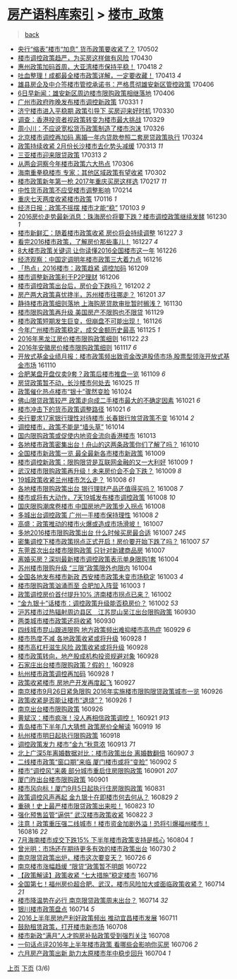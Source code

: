 [房产语料库索引](../../README.md)  > [楼市_政策](楼市_政策.md)
====
> [back](../README.md)

- [央行“缩表”楼市“加息” 货币政策要收紧了？](http://jkwz.applinzi.com/ittc/6963125082833552389.html#%E5%A4%AE%E8%A1%8C%E2%80%9C%E7%BC%A9%E8%A1%A8%E2%80%9D%E6%A5%BC%E5%B8%82%E2%80%9C%E5%8A%A0%E6%81%AF%E2%80%9D+%E8%B4%A7%E5%B8%81%E6%94%BF%E7%AD%96%E8%A6%81%E6%94%B6%E7%B4%A7%E4%BA%86%EF%BC%9F) 170502  
- [楼市调控政策趋严，为买房这样做有风险](http://jkwz.applinzi.com/ittc/6962355686024414212.html#%E6%A5%BC%E5%B8%82%E8%B0%83%E6%8E%A7%E6%94%BF%E7%AD%96%E8%B6%8B%E4%B8%A5%EF%BC%8C%E4%B8%BA%E4%B9%B0%E6%88%BF%E8%BF%99%E6%A0%B7%E5%81%9A%E6%9C%89%E9%A3%8E%E9%99%A9) 170430  
- [惠州政策加码首周，大亚湾楼市保持平稳！](http://jkwz.applinzi.com/ittc/6957953918456824837.html#%E6%83%A0%E5%B7%9E%E6%94%BF%E7%AD%96%E5%8A%A0%E7%A0%81%E9%A6%96%E5%91%A8%EF%BC%8C%E5%A4%A7%E4%BA%9A%E6%B9%BE%E6%A5%BC%E5%B8%82%E4%BF%9D%E6%8C%81%E5%B9%B3%E7%A8%B3%EF%BC%81) 170418 *2* 
- [吐血整理！成都最全楼市政策详解，一定要收藏！](http://jkwz.applinzi.com/ittc/6956012462737474564.html#%E5%90%90%E8%A1%80%E6%95%B4%E7%90%86%EF%BC%81%E6%88%90%E9%83%BD%E6%9C%80%E5%85%A8%E6%A5%BC%E5%B8%82%E6%94%BF%E7%AD%96%E8%AF%A6%E8%A7%A3%EF%BC%8C%E4%B8%80%E5%AE%9A%E8%A6%81%E6%94%B6%E8%97%8F%EF%BC%81) 170413 *4* 
- [雄县房企及中介签楼市管控承诺书：严格贯彻雄安新区管控政策](http://jkwz.applinzi.com/ittc/6953390024417608709.html#%E9%9B%84%E5%8E%BF%E6%88%BF%E4%BC%81%E5%8F%8A%E4%B8%AD%E4%BB%8B%E7%AD%BE%E6%A5%BC%E5%B8%82%E7%AE%A1%E6%8E%A7%E6%89%BF%E8%AF%BA%E4%B9%A6%EF%BC%9A%E4%B8%A5%E6%A0%BC%E8%B4%AF%E5%BD%BB%E9%9B%84%E5%AE%89%E6%96%B0%E5%8C%BA%E7%AE%A1%E6%8E%A7%E6%94%BF%E7%AD%96) 170406  
- [6日早新闻：雄安新区周边楼市限购政策相继落地](http://jkwz.applinzi.com/ittc/6953312989519283205.html#6%E6%97%A5%E6%97%A9%E6%96%B0%E9%97%BB%EF%BC%9A%E9%9B%84%E5%AE%89%E6%96%B0%E5%8C%BA%E5%91%A8%E8%BE%B9%E6%A5%BC%E5%B8%82%E9%99%90%E8%B4%AD%E6%94%BF%E7%AD%96%E7%9B%B8%E7%BB%A7%E8%90%BD%E5%9C%B0) 170406  
- [广州市政府昨晚发布楼市调控新政策](http://jkwz.applinzi.com/ittc/6950983695262548996.html#%E5%B9%BF%E5%B7%9E%E5%B8%82%E6%94%BF%E5%BA%9C%E6%98%A8%E6%99%9A%E5%8F%91%E5%B8%83%E6%A5%BC%E5%B8%82%E8%B0%83%E6%8E%A7%E6%96%B0%E6%94%BF%E7%AD%96) 170331 *1* 
- [济宁楼市进入平稳期 政策引导下 买房迎来好时机](http://jkwz.applinzi.com/ittc/6950748984363713540.html#%E6%B5%8E%E5%AE%81%E6%A5%BC%E5%B8%82%E8%BF%9B%E5%85%A5%E5%B9%B3%E7%A8%B3%E6%9C%9F+%E6%94%BF%E7%AD%96%E5%BC%95%E5%AF%BC%E4%B8%8B+%E4%B9%B0%E6%88%BF%E8%BF%8E%E6%9D%A5%E5%A5%BD%E6%97%B6%E6%9C%BA) 170330  
- [调查：香港投资者视政策转变为楼市最大挑战](http://jkwz.applinzi.com/ittc/6950463994413450245.html#%E8%B0%83%E6%9F%A5%EF%BC%9A%E9%A6%99%E6%B8%AF%E6%8A%95%E8%B5%84%E8%80%85%E8%A7%86%E6%94%BF%E7%AD%96%E8%BD%AC%E5%8F%98%E4%B8%BA%E6%A5%BC%E5%B8%82%E6%9C%80%E5%A4%A7%E6%8C%91%E6%88%98) 170329  
- [周小川：不应说宽松货币政策制造了楼市泡沫](http://jkwz.applinzi.com/ittc/6949298324699087877.html#%E5%91%A8%E5%B0%8F%E5%B7%9D%EF%BC%9A%E4%B8%8D%E5%BA%94%E8%AF%B4%E5%AE%BD%E6%9D%BE%E8%B4%A7%E5%B8%81%E6%94%BF%E7%AD%96%E5%88%B6%E9%80%A0%E4%BA%86%E6%A5%BC%E5%B8%82%E6%B3%A1%E6%B2%AB) 170326  
- [北京楼市调控再加码 离婚一年内贷款参照二套房贷政策执行](http://jkwz.applinzi.com/ittc/6948524605827449860.html#%E5%8C%97%E4%BA%AC%E6%A5%BC%E5%B8%82%E8%B0%83%E6%8E%A7%E5%86%8D%E5%8A%A0%E7%A0%81+%E7%A6%BB%E5%A9%9A%E4%B8%80%E5%B9%B4%E5%86%85%E8%B4%B7%E6%AC%BE%E5%8F%82%E7%85%A7%E4%BA%8C%E5%A5%97%E6%88%BF%E8%B4%B7%E6%94%BF%E7%AD%96%E6%89%A7%E8%A1%8C) 170324  
- [政策持续收紧 2月份长沙楼市去化势头减缓](http://jkwz.applinzi.com/ittc/6944612759898686469.html#%E6%94%BF%E7%AD%96%E6%8C%81%E7%BB%AD%E6%94%B6%E7%B4%A7+2%E6%9C%88%E4%BB%BD%E9%95%BF%E6%B2%99%E6%A5%BC%E5%B8%82%E5%8E%BB%E5%8C%96%E5%8A%BF%E5%A4%B4%E5%87%8F%E7%BC%93) 170313 *11* 
- [三亚楼市迎来限贷政策](http://jkwz.applinzi.com/ittc/6944319559459931140.html#%E4%B8%89%E4%BA%9A%E6%A5%BC%E5%B8%82%E8%BF%8E%E6%9D%A5%E9%99%90%E8%B4%B7%E6%94%BF%E7%AD%96) 170313 *2* 
- [从两会洞察今年楼市政策六大热点](http://jkwz.applinzi.com/ittc/6941721895996228613.html#%E4%BB%8E%E4%B8%A4%E4%BC%9A%E6%B4%9E%E5%AF%9F%E4%BB%8A%E5%B9%B4%E6%A5%BC%E5%B8%82%E6%94%BF%E7%AD%96%E5%85%AD%E5%A4%A7%E7%83%AD%E7%82%B9) 170306  
- [海南重拳稳楼市 专家：其他区域政策有望收紧](http://jkwz.applinzi.com/ittc/6940513136267494405.html#%E6%B5%B7%E5%8D%97%E9%87%8D%E6%8B%B3%E7%A8%B3%E6%A5%BC%E5%B8%82+%E4%B8%93%E5%AE%B6%EF%BC%9A%E5%85%B6%E4%BB%96%E5%8C%BA%E5%9F%9F%E6%94%BF%E7%AD%96%E6%9C%89%E6%9C%9B%E6%94%B6%E7%B4%A7) 170302  
- [楼市政策新年第一枪 2017年重庆买房这样选](http://jkwz.applinzi.com/ittc/6935625757765403653.html#%E6%A5%BC%E5%B8%82%E6%94%BF%E7%AD%96%E6%96%B0%E5%B9%B4%E7%AC%AC%E4%B8%80%E6%9E%AA+2017%E5%B9%B4%E9%87%8D%E5%BA%86%E4%B9%B0%E6%88%BF%E8%BF%99%E6%A0%B7%E9%80%89) 170217 *11* 
- [中性货币政策不应受楼市调整影响](http://jkwz.applinzi.com/ittc/6934403623529481220.html#%E4%B8%AD%E6%80%A7%E8%B4%A7%E5%B8%81%E6%94%BF%E7%AD%96%E4%B8%8D%E5%BA%94%E5%8F%97%E6%A5%BC%E5%B8%82%E8%B0%83%E6%95%B4%E5%BD%B1%E5%93%8D) 170214  
- [重庆七天两度收紧楼市政策](http://jkwz.applinzi.com/ittc/6923714364212511749.html#%E9%87%8D%E5%BA%86%E4%B8%83%E5%A4%A9%E4%B8%A4%E5%BA%A6%E6%94%B6%E7%B4%A7%E6%A5%BC%E5%B8%82%E6%94%BF%E7%AD%96) 170116 *1* 
- [经济日报：政策不摇摆 楼市才能“稳”](http://jkwz.applinzi.com/ittc/6918810689547535364.html#%E7%BB%8F%E6%B5%8E%E6%97%A5%E6%8A%A5%EF%BC%9A%E6%94%BF%E7%AD%96%E4%B8%8D%E6%91%87%E6%91%86+%E6%A5%BC%E5%B8%82%E6%89%8D%E8%83%BD%E2%80%9C%E7%A8%B3%E2%80%9D) 170103 *9* 
- [2016房价走势最新消息：珠海房价将要下跌？楼市调控政策继续发酵](http://jkwz.applinzi.com/ittc/6917460415331435524.html#2016%E6%88%BF%E4%BB%B7%E8%B5%B0%E5%8A%BF%E6%9C%80%E6%96%B0%E6%B6%88%E6%81%AF%EF%BC%9A%E7%8F%A0%E6%B5%B7%E6%88%BF%E4%BB%B7%E5%B0%86%E8%A6%81%E4%B8%8B%E8%B7%8C%EF%BC%9F%E6%A5%BC%E5%B8%82%E8%B0%83%E6%8E%A7%E6%94%BF%E7%AD%96%E7%BB%A7%E7%BB%AD%E5%8F%91%E9%85%B5) 161230 *1* 
- [楼市新鲜汇：随着楼市政策收紧 房价将会持续调整](http://jkwz.applinzi.com/ittc/6916273841856054277.html#%E6%A5%BC%E5%B8%82%E6%96%B0%E9%B2%9C%E6%B1%87%EF%BC%9A%E9%9A%8F%E7%9D%80%E6%A5%BC%E5%B8%82%E6%94%BF%E7%AD%96%E6%94%B6%E7%B4%A7+%E6%88%BF%E4%BB%B7%E5%B0%86%E4%BC%9A%E6%8C%81%E7%BB%AD%E8%B0%83%E6%95%B4) 161227 *3* 
- [看完2016楼市政策，了解房价那些事儿！](http://jkwz.applinzi.com/ittc/6916260832400114693.html#%E7%9C%8B%E5%AE%8C2016%E6%A5%BC%E5%B8%82%E6%94%BF%E7%AD%96%EF%BC%8C%E4%BA%86%E8%A7%A3%E6%88%BF%E4%BB%B7%E9%82%A3%E4%BA%9B%E4%BA%8B%E5%84%BF%EF%BC%81) 161227 *4* 
- [8大楼市政策关键词 让你读懂2016全国楼市这一年](http://jkwz.applinzi.com/ittc/6915892861995582469.html#8%E5%A4%A7%E6%A5%BC%E5%B8%82%E6%94%BF%E7%AD%96%E5%85%B3%E9%94%AE%E8%AF%8D+%E8%AE%A9%E4%BD%A0%E8%AF%BB%E6%87%822016%E5%85%A8%E5%9B%BD%E6%A5%BC%E5%B8%82%E8%BF%99%E4%B8%80%E5%B9%B4) 161226  
- [经济观察：中国定调明年楼市政策三大着力点](http://jkwz.applinzi.com/ittc/6912355441844945924.html#%E7%BB%8F%E6%B5%8E%E8%A7%82%E5%AF%9F%EF%BC%9A%E4%B8%AD%E5%9B%BD%E5%AE%9A%E8%B0%83%E6%98%8E%E5%B9%B4%E6%A5%BC%E5%B8%82%E6%94%BF%E7%AD%96%E4%B8%89%E5%A4%A7%E7%9D%80%E5%8A%9B%E7%82%B9) 161216  
- [「热点」2016楼市：政策趋紧 调控加码](http://jkwz.applinzi.com/ittc/6909670712658101253.html#%E3%80%8C%E7%83%AD%E7%82%B9%E3%80%8D2016%E6%A5%BC%E5%B8%82%EF%BC%9A%E6%94%BF%E7%AD%96%E8%B6%8B%E7%B4%A7+%E8%B0%83%E6%8E%A7%E5%8A%A0%E7%A0%81) 161209  
- [楼市调整新政策利于P2P理财](http://jkwz.applinzi.com/ittc/6908535992591320069.html#%E6%A5%BC%E5%B8%82%E8%B0%83%E6%95%B4%E6%96%B0%E6%94%BF%E7%AD%96%E5%88%A9%E4%BA%8EP2P%E7%90%86%E8%B4%A2) 161206  
- [楼市调控政策出台后，房价会下跌吗？](http://jkwz.applinzi.com/ittc/6907031462313722884.html#%E6%A5%BC%E5%B8%82%E8%B0%83%E6%8E%A7%E6%94%BF%E7%AD%96%E5%87%BA%E5%8F%B0%E5%90%8E%EF%BC%8C%E6%88%BF%E4%BB%B7%E4%BC%9A%E4%B8%8B%E8%B7%8C%E5%90%97%EF%BC%9F) 161202 *2* 
- [房产两大政策喜忧搀半，苏州楼市往哪走？](http://jkwz.applinzi.com/ittc/6906619604847035397.html#%E6%88%BF%E4%BA%A7%E4%B8%A4%E5%A4%A7%E6%94%BF%E7%AD%96%E5%96%9C%E5%BF%A7%E6%90%80%E5%8D%8A%EF%BC%8C%E8%8B%8F%E5%B7%9E%E6%A5%BC%E5%B8%82%E5%BE%80%E5%93%AA%E8%B5%B0%EF%BC%9F) 161201 *37* 
- [静待楼市政策细则落地 上海购房贷款审批暂时搁浅？](http://jkwz.applinzi.com/ittc/6906428055081190405.html#%E9%9D%99%E5%BE%85%E6%A5%BC%E5%B8%82%E6%94%BF%E7%AD%96%E7%BB%86%E5%88%99%E8%90%BD%E5%9C%B0+%E4%B8%8A%E6%B5%B7%E8%B4%AD%E6%88%BF%E8%B4%B7%E6%AC%BE%E5%AE%A1%E6%89%B9%E6%9A%82%E6%97%B6%E6%90%81%E6%B5%85%EF%BC%9F) 161130  
- [楼市限购政策再升级 美国房产不限购也不限贷](http://jkwz.applinzi.com/ittc/6905917432220091396.html#%E6%A5%BC%E5%B8%82%E9%99%90%E8%B4%AD%E6%94%BF%E7%AD%96%E5%86%8D%E5%8D%87%E7%BA%A7+%E7%BE%8E%E5%9B%BD%E6%88%BF%E4%BA%A7%E4%B8%8D%E9%99%90%E8%B4%AD%E4%B9%9F%E4%B8%8D%E9%99%90%E8%B4%B7) 161129  
- [楼市政策短期发生巨变，但崩盘不可能出现！](http://jkwz.applinzi.com/ittc/6904806724245914628.html#%E6%A5%BC%E5%B8%82%E6%94%BF%E7%AD%96%E7%9F%AD%E6%9C%9F%E5%8F%91%E7%94%9F%E5%B7%A8%E5%8F%98%EF%BC%8C%E4%BD%86%E5%B4%A9%E7%9B%98%E4%B8%8D%E5%8F%AF%E8%83%BD%E5%87%BA%E7%8E%B0%EF%BC%81) 161126  
- [今年广州楼市政策稳定，成交金额历史最高](http://jkwz.applinzi.com/ittc/6904359637066712069.html#%E4%BB%8A%E5%B9%B4%E5%B9%BF%E5%B7%9E%E6%A5%BC%E5%B8%82%E6%94%BF%E7%AD%96%E7%A8%B3%E5%AE%9A%EF%BC%8C%E6%88%90%E4%BA%A4%E9%87%91%E9%A2%9D%E5%8E%86%E5%8F%B2%E6%9C%80%E9%AB%98) 161125 *1* 
- [2016年黑龙江房价楼市限购政策细则](http://jkwz.applinzi.com/ittc/6903271389846307845.html#2016%E5%B9%B4%E9%BB%91%E9%BE%99%E6%B1%9F%E6%88%BF%E4%BB%B7%E6%A5%BC%E5%B8%82%E9%99%90%E8%B4%AD%E6%94%BF%E7%AD%96%E7%BB%86%E5%88%99) 161122 *23* 
- [2016年安徽房价楼市限购政策细则](http://jkwz.applinzi.com/ittc/6901395016127087620.html#2016%E5%B9%B4%E5%AE%89%E5%BE%BD%E6%88%BF%E4%BB%B7%E6%A5%BC%E5%B8%82%E9%99%90%E8%B4%AD%E6%94%BF%E7%AD%96%E7%BB%86%E5%88%99) 161117 *6* 
- [开放式基金业绩月报：楼市政策频出致资金改道股债市场,股票型领涨开放式基金市场](http://jkwz.applinzi.com/ittc/6898899783380370437.html#%E5%BC%80%E6%94%BE%E5%BC%8F%E5%9F%BA%E9%87%91%E4%B8%9A%E7%BB%A9%E6%9C%88%E6%8A%A5%EF%BC%9A%E6%A5%BC%E5%B8%82%E6%94%BF%E7%AD%96%E9%A2%91%E5%87%BA%E8%87%B4%E8%B5%84%E9%87%91%E6%94%B9%E9%81%93%E8%82%A1%E5%80%BA%E5%B8%82%E5%9C%BA%2C%E8%82%A1%E7%A5%A8%E5%9E%8B%E9%A2%86%E6%B6%A8%E5%BC%80%E6%94%BE%E5%BC%8F%E5%9F%BA%E9%87%91%E5%B8%82%E5%9C%BA) 161110  
- [合肥某盘开盘仅卖9套？政策后楼市推盘一览](http://jkwz.applinzi.com/ittc/6898458164415955973.html#%E5%90%88%E8%82%A5%E6%9F%90%E7%9B%98%E5%BC%80%E7%9B%98%E4%BB%85%E5%8D%969%E5%A5%97%EF%BC%9F%E6%94%BF%E7%AD%96%E5%90%8E%E6%A5%BC%E5%B8%82%E6%8E%A8%E7%9B%98%E4%B8%80%E8%A7%88) 161109 *6* 
- [房贷政策暂不动，长沙楼市何处去](http://jkwz.applinzi.com/ittc/6892832330929931268.html#%E6%88%BF%E8%B4%B7%E6%94%BF%E7%AD%96%E6%9A%82%E4%B8%8D%E5%8A%A8%EF%BC%8C%E9%95%BF%E6%B2%99%E6%A5%BC%E5%B8%82%E4%BD%95%E5%A4%84%E5%8E%BB) 161025 *11* 
- [政策催化热点楼市“银十”骤然变脸](http://jkwz.applinzi.com/ittc/6892436858650231813.html#%E6%94%BF%E7%AD%96%E5%82%AC%E5%8C%96%E7%83%AD%E7%82%B9%E6%A5%BC%E5%B8%82%E2%80%9C%E9%93%B6%E5%8D%81%E2%80%9D%E9%AA%A4%E7%84%B6%E5%8F%98%E8%84%B8) 161024  
- [佛山限贷政策较严 政策走向成二手楼市最大的不确定因素](http://jkwz.applinzi.com/ittc/6891510779303429125.html#%E4%BD%9B%E5%B1%B1%E9%99%90%E8%B4%B7%E6%94%BF%E7%AD%96%E8%BE%83%E4%B8%A5+%E6%94%BF%E7%AD%96%E8%B5%B0%E5%90%91%E6%88%90%E4%BA%8C%E6%89%8B%E6%A5%BC%E5%B8%82%E6%9C%80%E5%A4%A7%E7%9A%84%E4%B8%8D%E7%A1%AE%E5%AE%9A%E5%9B%A0%E7%B4%A0) 161021 *6* 
- [楼市冲击下的货币政策调整路径](http://jkwz.applinzi.com/ittc/6891246561278821380.html#%E6%A5%BC%E5%B8%82%E5%86%B2%E5%87%BB%E4%B8%8B%E7%9A%84%E8%B4%A7%E5%B8%81%E6%94%BF%E7%AD%96%E8%B0%83%E6%95%B4%E8%B7%AF%E5%BE%84) 161021 *6* 
- [央行要求17家银行理性对待楼市 长春银行放贷政策不变](http://jkwz.applinzi.com/ittc/6888908489518220293.html#%E5%A4%AE%E8%A1%8C%E8%A6%81%E6%B1%8217%E5%AE%B6%E9%93%B6%E8%A1%8C%E7%90%86%E6%80%A7%E5%AF%B9%E5%BE%85%E6%A5%BC%E5%B8%82+%E9%95%BF%E6%98%A5%E9%93%B6%E8%A1%8C%E6%94%BE%E8%B4%B7%E6%94%BF%E7%AD%96%E4%B8%8D%E5%8F%98) 161014 *2* 
- [调控楼市，政策不能是“墙头草”](http://jkwz.applinzi.com/ittc/6888782455737156613.html#%E8%B0%83%E6%8E%A7%E6%A5%BC%E5%B8%82%EF%BC%8C%E6%94%BF%E7%AD%96%E4%B8%8D%E8%83%BD%E6%98%AF%E2%80%9C%E5%A2%99%E5%A4%B4%E8%8D%89%E2%80%9D) 161014  
- [国内限购政策或促使内地资金流向香港楼市](http://jkwz.applinzi.com/ittc/6888311230040638468.html#%E5%9B%BD%E5%86%85%E9%99%90%E8%B4%AD%E6%94%BF%E7%AD%96%E6%88%96%E4%BF%83%E4%BD%BF%E5%86%85%E5%9C%B0%E8%B5%84%E9%87%91%E6%B5%81%E5%90%91%E9%A6%99%E6%B8%AF%E6%A5%BC%E5%B8%82) 161013  
- [各地楼市政策密集出台！舟山的这两条政策你们了解了吗？](http://jkwz.applinzi.com/ittc/6887335164220277764.html#%E5%90%84%E5%9C%B0%E6%A5%BC%E5%B8%82%E6%94%BF%E7%AD%96%E5%AF%86%E9%9B%86%E5%87%BA%E5%8F%B0%EF%BC%81%E8%88%9F%E5%B1%B1%E7%9A%84%E8%BF%99%E4%B8%A4%E6%9D%A1%E6%94%BF%E7%AD%96%E4%BD%A0%E4%BB%AC%E4%BA%86%E8%A7%A3%E4%BA%86%E5%90%97%EF%BC%9F) 161010  
- [全国楼市新政策一览 最全最新各市楼市新政策](http://jkwz.applinzi.com/ittc/6887026339487417349.html#%E5%85%A8%E5%9B%BD%E6%A5%BC%E5%B8%82%E6%96%B0%E6%94%BF%E7%AD%96%E4%B8%80%E8%A7%88+%E6%9C%80%E5%85%A8%E6%9C%80%E6%96%B0%E5%90%84%E5%B8%82%E6%A5%BC%E5%B8%82%E6%96%B0%E6%94%BF%E7%AD%96) 161009  
- [楼市调控新政策：限购限贷是互联网金融的又一大利好](http://jkwz.applinzi.com/ittc/6886942520377869316.html#%E6%A5%BC%E5%B8%82%E8%B0%83%E6%8E%A7%E6%96%B0%E6%94%BF%E7%AD%96%EF%BC%9A%E9%99%90%E8%B4%AD%E9%99%90%E8%B4%B7%E6%98%AF%E4%BA%92%E8%81%94%E7%BD%91%E9%87%91%E8%9E%8D%E7%9A%84%E5%8F%88%E4%B8%80%E5%A4%A7%E5%88%A9%E5%A5%BD) 161009 *1* 
- [武汉楼市限购政策再升级！未来房价会不会下跌？](http://jkwz.applinzi.com/ittc/6886895900835709956.html#%E6%AD%A6%E6%B1%89%E6%A5%BC%E5%B8%82%E9%99%90%E8%B4%AD%E6%94%BF%E7%AD%96%E5%86%8D%E5%8D%87%E7%BA%A7%EF%BC%81%E6%9C%AA%E6%9D%A5%E6%88%BF%E4%BB%B7%E4%BC%9A%E4%B8%8D%E4%BC%9A%E4%B8%8B%E8%B7%8C%EF%BC%9F) 161009 *8* 
- [19城政策收紧兰州楼市怎么走？](http://jkwz.applinzi.com/ittc/6886684059543012356.html#19%E5%9F%8E%E6%94%BF%E7%AD%96%E6%94%B6%E7%B4%A7%E5%85%B0%E5%B7%9E%E6%A5%BC%E5%B8%82%E6%80%8E%E4%B9%88%E8%B5%B0%EF%BC%9F) 161008 *61* 
- [各地楼市限购政策出台 银行理财产品还值得买吗？](http://jkwz.applinzi.com/ittc/6886644989819356165.html#%E5%90%84%E5%9C%B0%E6%A5%BC%E5%B8%82%E9%99%90%E8%B4%AD%E6%94%BF%E7%AD%96%E5%87%BA%E5%8F%B0+%E9%93%B6%E8%A1%8C%E7%90%86%E8%B4%A2%E4%BA%A7%E5%93%81%E8%BF%98%E5%80%BC%E5%BE%97%E4%B9%B0%E5%90%97%EF%BC%9F) 161008 *7* 
- [楼市或将有大动作，7天19城发布楼市调控政策](http://jkwz.applinzi.com/ittc/6886563257749341189.html#%E6%A5%BC%E5%B8%82%E6%88%96%E5%B0%86%E6%9C%89%E5%A4%A7%E5%8A%A8%E4%BD%9C%EF%BC%8C7%E5%A4%A919%E5%9F%8E%E5%8F%91%E5%B8%83%E6%A5%BC%E5%B8%82%E8%B0%83%E6%8E%A7%E6%94%BF%E7%AD%96) 161008 *10* 
- [国庆限购潮席卷楼市 中国房地产政策步入拐点](http://jkwz.applinzi.com/ittc/6886549978637403140.html#%E5%9B%BD%E5%BA%86%E9%99%90%E8%B4%AD%E6%BD%AE%E5%B8%AD%E5%8D%B7%E6%A5%BC%E5%B8%82+%E4%B8%AD%E5%9B%BD%E6%88%BF%E5%9C%B0%E4%BA%A7%E6%94%BF%E7%AD%96%E6%AD%A5%E5%85%A5%E6%8B%90%E7%82%B9) 161008  
- [多城出台调控政策 广州一手楼市保持理性](http://jkwz.applinzi.com/ittc/6886358785274151940.html#%E5%A4%9A%E5%9F%8E%E5%87%BA%E5%8F%B0%E8%B0%83%E6%8E%A7%E6%94%BF%E7%AD%96+%E5%B9%BF%E5%B7%9E%E4%B8%80%E6%89%8B%E6%A5%BC%E5%B8%82%E4%BF%9D%E6%8C%81%E7%90%86%E6%80%A7) 161008 *2* 
- [高盛：政策推动的楼市火爆或造成市场滑坡！](http://jkwz.applinzi.com/ittc/6886323678089839620.html#%E9%AB%98%E7%9B%9B%EF%BC%9A%E6%94%BF%E7%AD%96%E6%8E%A8%E5%8A%A8%E7%9A%84%E6%A5%BC%E5%B8%82%E7%81%AB%E7%88%86%E6%88%96%E9%80%A0%E6%88%90%E5%B8%82%E5%9C%BA%E6%BB%91%E5%9D%A1%EF%BC%81) 161007  
- [多地2016楼市限购政策出台 什么时候买房最合适](http://jkwz.applinzi.com/ittc/6886279080013464581.html#%E5%A4%9A%E5%9C%B02016%E6%A5%BC%E5%B8%82%E9%99%90%E8%B4%AD%E6%94%BF%E7%AD%96%E5%87%BA%E5%8F%B0+%E4%BB%80%E4%B9%88%E6%97%B6%E5%80%99%E4%B9%B0%E6%88%BF%E6%9C%80%E5%90%88%E9%80%82) 161007 *245* 
- [密集调控下楼市政策拐点正式开启！房价要开始下跌了吗？](http://jkwz.applinzi.com/ittc/6886279233562739717.html#%E5%AF%86%E9%9B%86%E8%B0%83%E6%8E%A7%E4%B8%8B%E6%A5%BC%E5%B8%82%E6%94%BF%E7%AD%96%E6%8B%90%E7%82%B9%E6%AD%A3%E5%BC%8F%E5%BC%80%E5%90%AF%EF%BC%81%E6%88%BF%E4%BB%B7%E8%A6%81%E5%BC%80%E5%A7%8B%E4%B8%8B%E8%B7%8C%E4%BA%86%E5%90%97%EF%BC%9F) 161007 *57* 
- [东莞首次出台楼市限购政策 只针对新建商品房](http://jkwz.applinzi.com/ittc/6886146549205173253.html#%E4%B8%9C%E8%8E%9E%E9%A6%96%E6%AC%A1%E5%87%BA%E5%8F%B0%E6%A5%BC%E5%B8%82%E9%99%90%E8%B4%AD%E6%94%BF%E7%AD%96+%E5%8F%AA%E9%92%88%E5%AF%B9%E6%96%B0%E5%BB%BA%E5%95%86%E5%93%81%E6%88%BF) 161007  
- [离婚买房？深圳最新楼市调控政策表示单身限购1套](http://jkwz.applinzi.com/ittc/6885272262382453765.html#%E7%A6%BB%E5%A9%9A%E4%B9%B0%E6%88%BF%EF%BC%9F%E6%B7%B1%E5%9C%B3%E6%9C%80%E6%96%B0%E6%A5%BC%E5%B8%82%E8%B0%83%E6%8E%A7%E6%94%BF%E7%AD%96%E8%A1%A8%E7%A4%BA%E5%8D%95%E8%BA%AB%E9%99%90%E8%B4%AD1%E5%A5%97) 161004  
- [苏州楼市限购升级 “三限”政策限外也限内](http://jkwz.applinzi.com/ittc/6885182571306025988.html#%E8%8B%8F%E5%B7%9E%E6%A5%BC%E5%B8%82%E9%99%90%E8%B4%AD%E5%8D%87%E7%BA%A7+%E2%80%9C%E4%B8%89%E9%99%90%E2%80%9D%E6%94%BF%E7%AD%96%E9%99%90%E5%A4%96%E4%B9%9F%E9%99%90%E5%86%85) 161004  
- [全国各地发布楼市新政 西安楼市政策未变市场稳定](http://jkwz.applinzi.com/ittc/6884684810743710725.html#%E5%85%A8%E5%9B%BD%E5%90%84%E5%9C%B0%E5%8F%91%E5%B8%83%E6%A5%BC%E5%B8%82%E6%96%B0%E6%94%BF+%E8%A5%BF%E5%AE%89%E6%A5%BC%E5%B8%82%E6%94%BF%E7%AD%96%E6%9C%AA%E5%8F%98%E5%B8%82%E5%9C%BA%E7%A8%B3%E5%AE%9A) 161003 *4* 
- [楼市限购政策汹涌而至 合肥加入阵营](http://jkwz.applinzi.com/ittc/6884676889758663684.html#%E6%A5%BC%E5%B8%82%E9%99%90%E8%B4%AD%E6%94%BF%E7%AD%96%E6%B1%B9%E6%B6%8C%E8%80%8C%E8%87%B3+%E5%90%88%E8%82%A5%E5%8A%A0%E5%85%A5%E9%98%B5%E8%90%A5) 161003 *1* 
- [政策调控房价首付提升10% 济南楼市拐点已来？](http://jkwz.applinzi.com/ittc/6884541618081760261.html#%E6%94%BF%E7%AD%96%E8%B0%83%E6%8E%A7%E6%88%BF%E4%BB%B7%E9%A6%96%E4%BB%98%E6%8F%90%E5%8D%8710%25+%E6%B5%8E%E5%8D%97%E6%A5%BC%E5%B8%82%E6%8B%90%E7%82%B9%E5%B7%B2%E6%9D%A5%EF%BC%9F) 161002  
- [“金九银十”话楼市：调控政策升级能否稳房价？](http://jkwz.applinzi.com/ittc/6884374017225524228.html#%E2%80%9C%E9%87%91%E4%B9%9D%E9%93%B6%E5%8D%81%E2%80%9D%E8%AF%9D%E6%A5%BC%E5%B8%82%EF%BC%9A%E8%B0%83%E6%8E%A7%E6%94%BF%E7%AD%96%E5%8D%87%E7%BA%A7%E8%83%BD%E5%90%A6%E7%A8%B3%E6%88%BF%E4%BB%B7%EF%BC%9F) 161002 *53* 
- [沪苏楼市过热辐射周边县区　江苏昆山吴江出台限购政策](http://jkwz.applinzi.com/ittc/6883319064956503045.html#%E6%B2%AA%E8%8B%8F%E6%A5%BC%E5%B8%82%E8%BF%87%E7%83%AD%E8%BE%90%E5%B0%84%E5%91%A8%E8%BE%B9%E5%8E%BF%E5%8C%BA%E3%80%80%E6%B1%9F%E8%8B%8F%E6%98%86%E5%B1%B1%E5%90%B4%E6%B1%9F%E5%87%BA%E5%8F%B0%E9%99%90%E8%B4%AD%E6%94%BF%E7%AD%96) 160930  
- [两类城市楼市政策还将收紧](http://jkwz.applinzi.com/ittc/6883462799686108164.html#%E4%B8%A4%E7%B1%BB%E5%9F%8E%E5%B8%82%E6%A5%BC%E5%B8%82%E6%94%BF%E7%AD%96%E8%BF%98%E5%B0%86%E6%94%B6%E7%B4%A7) 160930  
- [四线城市昆山跟进限购 地方政策频出难抑楼市高热症](http://jkwz.applinzi.com/ittc/6883251226862420996.html#%E5%9B%9B%E7%BA%BF%E5%9F%8E%E5%B8%82%E6%98%86%E5%B1%B1%E8%B7%9F%E8%BF%9B%E9%99%90%E8%B4%AD+%E5%9C%B0%E6%96%B9%E6%94%BF%E7%AD%96%E9%A2%91%E5%87%BA%E9%9A%BE%E6%8A%91%E6%A5%BC%E5%B8%82%E9%AB%98%E7%83%AD%E7%97%87) 160929 *6* 
- [楼市热度不减 各地政策收紧或将升级](http://jkwz.applinzi.com/ittc/6883058162554373124.html#%E6%A5%BC%E5%B8%82%E7%83%AD%E5%BA%A6%E4%B8%8D%E5%87%8F+%E5%90%84%E5%9C%B0%E6%94%BF%E7%AD%96%E6%94%B6%E7%B4%A7%E6%88%96%E5%B0%86%E5%8D%87%E7%BA%A7) 160928 *1* 
- [楼市高杠杆滋生风险 政策收紧或将升级](http://jkwz.applinzi.com/ittc/6882835390741873668.html#%E6%A5%BC%E5%B8%82%E9%AB%98%E6%9D%A0%E6%9D%86%E6%BB%8B%E7%94%9F%E9%A3%8E%E9%99%A9+%E6%94%BF%E7%AD%96%E6%94%B6%E7%B4%A7%E6%88%96%E5%B0%86%E5%8D%87%E7%BA%A7) 160928  
- [楼市政策转向，地产股成机构投资规避对象](http://jkwz.applinzi.com/ittc/6882849610556523525.html#%E6%A5%BC%E5%B8%82%E6%94%BF%E7%AD%96%E8%BD%AC%E5%90%91%EF%BC%8C%E5%9C%B0%E4%BA%A7%E8%82%A1%E6%88%90%E6%9C%BA%E6%9E%84%E6%8A%95%E8%B5%84%E8%A7%84%E9%81%BF%E5%AF%B9%E8%B1%A1) 160928  
- [石家庄出台楼市限购政策？假的！](http://jkwz.applinzi.com/ittc/6882771489245365253.html#%E7%9F%B3%E5%AE%B6%E5%BA%84%E5%87%BA%E5%8F%B0%E6%A5%BC%E5%B8%82%E9%99%90%E8%B4%AD%E6%94%BF%E7%AD%96%EF%BC%9F%E5%81%87%E7%9A%84%EF%BC%81) 160928  
- [杭州楼市政策调控再加码](http://jkwz.applinzi.com/ittc/6882713545770271749.html#%E6%9D%AD%E5%B7%9E%E6%A5%BC%E5%B8%82%E6%94%BF%E7%AD%96%E8%B0%83%E6%8E%A7%E5%86%8D%E5%8A%A0%E7%A0%81) 160928 *1* 
- [政策收紧楼市 房地产开发再度起飞](http://jkwz.applinzi.com/ittc/6882524322383528964.html#%E6%94%BF%E7%AD%96%E6%94%B6%E7%B4%A7%E6%A5%BC%E5%B8%82+%E6%88%BF%E5%9C%B0%E4%BA%A7%E5%BC%80%E5%8F%91%E5%86%8D%E5%BA%A6%E8%B5%B7%E9%A3%9E) 160927  
- [南京楼市9月26日紧急限购 2016年实施楼市限购限贷政策城市一览](http://jkwz.applinzi.com/ittc/6882284577497809924.html#%E5%8D%97%E4%BA%AC%E6%A5%BC%E5%B8%829%E6%9C%8826%E6%97%A5%E7%B4%A7%E6%80%A5%E9%99%90%E8%B4%AD+2016%E5%B9%B4%E5%AE%9E%E6%96%BD%E6%A5%BC%E5%B8%82%E9%99%90%E8%B4%AD%E9%99%90%E8%B4%B7%E6%94%BF%E7%AD%96%E5%9F%8E%E5%B8%82%E4%B8%80%E8%A7%88) 160926  
- [政策收紧是否能让楼市“退烧”？](http://jkwz.applinzi.com/ittc/6882215103839077381.html#%E6%94%BF%E7%AD%96%E6%94%B6%E7%B4%A7%E6%98%AF%E5%90%A6%E8%83%BD%E8%AE%A9%E6%A5%BC%E5%B8%82%E2%80%9C%E9%80%80%E7%83%A7%E2%80%9D%EF%BC%9F) 160926 *1* 
- [南京出台楼市限购政策](http://jkwz.applinzi.com/ittc/6881978426335953924.html#%E5%8D%97%E4%BA%AC%E5%87%BA%E5%8F%B0%E6%A5%BC%E5%B8%82%E9%99%90%E8%B4%AD%E6%94%BF%E7%AD%96) 160926  
- [黄斌汉：楼市疯涨！没人再相信政策调控！](http://jkwz.applinzi.com/ittc/6880313262494712836.html#%E9%BB%84%E6%96%8C%E6%B1%89%EF%BC%9A%E6%A5%BC%E5%B8%82%E7%96%AF%E6%B6%A8%EF%BC%81%E6%B2%A1%E4%BA%BA%E5%86%8D%E7%9B%B8%E4%BF%A1%E6%94%BF%E7%AD%96%E8%B0%83%E6%8E%A7%EF%BC%81) 160921 *913* 
- [青岛楼市下半年几大猜想 政策房价全解读](http://jkwz.applinzi.com/ittc/6879511742396236804.html#%E9%9D%92%E5%B2%9B%E6%A5%BC%E5%B8%82%E4%B8%8B%E5%8D%8A%E5%B9%B4%E5%87%A0%E5%A4%A7%E7%8C%9C%E6%83%B3+%E6%94%BF%E7%AD%96%E6%88%BF%E4%BB%B7%E5%85%A8%E8%A7%A3%E8%AF%BB) 160919 *16* 
- [杭州楼市明日起执行限购政策](http://jkwz.applinzi.com/ittc/6879261575457801221.html#%E6%9D%AD%E5%B7%9E%E6%A5%BC%E5%B8%82%E6%98%8E%E6%97%A5%E8%B5%B7%E6%89%A7%E8%A1%8C%E9%99%90%E8%B4%AD%E6%94%BF%E7%AD%96) 160918  
- [调控政策发力 楼市“金九”秋意浓](http://jkwz.applinzi.com/ittc/6877261380884890629.html#%E8%B0%83%E6%8E%A7%E6%94%BF%E7%AD%96%E5%8F%91%E5%8A%9B+%E6%A5%BC%E5%B8%82%E2%80%9C%E9%87%91%E4%B9%9D%E2%80%9D%E7%A7%8B%E6%84%8F%E6%B5%93) 160913 *71* 
- [北上广深5年离婚数据对比：楼市政策出台 离婚数翻倍](http://jkwz.applinzi.com/ittc/6875056815884207109.html#%E5%8C%97%E4%B8%8A%E5%B9%BF%E6%B7%B15%E5%B9%B4%E7%A6%BB%E5%A9%9A%E6%95%B0%E6%8D%AE%E5%AF%B9%E6%AF%94%EF%BC%9A%E6%A5%BC%E5%B8%82%E6%94%BF%E7%AD%96%E5%87%BA%E5%8F%B0+%E7%A6%BB%E5%A9%9A%E6%95%B0%E7%BF%BB%E5%80%8D) 160907 *3* 
- [二线楼市政策“窗口期”来临 厦门楼市或将“变脸”](http://jkwz.applinzi.com/ittc/6873121186766128132.html#%E4%BA%8C%E7%BA%BF%E6%A5%BC%E5%B8%82%E6%94%BF%E7%AD%96%E2%80%9C%E7%AA%97%E5%8F%A3%E6%9C%9F%E2%80%9D%E6%9D%A5%E4%B8%B4+%E5%8E%A6%E9%97%A8%E6%A5%BC%E5%B8%82%E6%88%96%E5%B0%86%E2%80%9C%E5%8F%98%E8%84%B8%E2%80%9D) 160902 *5* 
- [楼市“调控风”来袭 部分城市重启住房限购政策](http://jkwz.applinzi.com/ittc/6872888626106598404.html#%E6%A5%BC%E5%B8%82%E2%80%9C%E8%B0%83%E6%8E%A7%E9%A3%8E%E2%80%9D%E6%9D%A5%E8%A2%AD+%E9%83%A8%E5%88%86%E5%9F%8E%E5%B8%82%E9%87%8D%E5%90%AF%E4%BD%8F%E6%88%BF%E9%99%90%E8%B4%AD%E6%94%BF%E7%AD%96) 160901 *207* 
- [厦门昨出台楼市限购政策](http://jkwz.applinzi.com/ittc/6872808936062845956.html#%E5%8E%A6%E9%97%A8%E6%98%A8%E5%87%BA%E5%8F%B0%E6%A5%BC%E5%B8%82%E9%99%90%E8%B4%AD%E6%94%BF%E7%AD%96) 160901  
- [楼市风向标！厦门9月5日起执行住房限购政策](http://jkwz.applinzi.com/ittc/6872557751175218181.html#%E6%A5%BC%E5%B8%82%E9%A3%8E%E5%90%91%E6%A0%87%EF%BC%81%E5%8E%A6%E9%97%A89%E6%9C%885%E6%97%A5%E8%B5%B7%E6%89%A7%E8%A1%8C%E4%BD%8F%E6%88%BF%E9%99%90%E8%B4%AD%E6%94%BF%E7%AD%96) 160831  
- [政策调控风声再起 金九银十在即楼市何去何从？](http://jkwz.applinzi.com/ittc/6871719273126429701.html#%E6%94%BF%E7%AD%96%E8%B0%83%E6%8E%A7%E9%A3%8E%E5%A3%B0%E5%86%8D%E8%B5%B7+%E9%87%91%E4%B9%9D%E9%93%B6%E5%8D%81%E5%9C%A8%E5%8D%B3%E6%A5%BC%E5%B8%82%E4%BD%95%E5%8E%BB%E4%BD%95%E4%BB%8E%EF%BC%9F) 160829 *2* 
- [重磅！史上最严楼市限贷政策出来啦！](http://jkwz.applinzi.com/ittc/6869585833509782533.html#%E9%87%8D%E7%A3%85%EF%BC%81%E5%8F%B2%E4%B8%8A%E6%9C%80%E4%B8%A5%E6%A5%BC%E5%B8%82%E9%99%90%E8%B4%B7%E6%94%BF%E7%AD%96%E5%87%BA%E6%9D%A5%E5%95%A6%EF%BC%81) 160823 *10* 
- [强化预售监管“逼供” 武汉楼市政策收紧](http://jkwz.applinzi.com/ittc/6869121239976772612.html#%E5%BC%BA%E5%8C%96%E9%A2%84%E5%94%AE%E7%9B%91%E7%AE%A1%E2%80%9C%E9%80%BC%E4%BE%9B%E2%80%9D+%E6%AD%A6%E6%B1%89%E6%A5%BC%E5%B8%82%E6%94%BF%E7%AD%96%E6%94%B6%E7%B4%A7) 160822 *3* 
- [注意！政策重压强二线城市！楼市资金加剧外溢！恐将引爆福州楼市！](http://jkwz.applinzi.com/ittc/6867037947618132997.html#%E6%B3%A8%E6%84%8F%EF%BC%81%E6%94%BF%E7%AD%96%E9%87%8D%E5%8E%8B%E5%BC%BA%E4%BA%8C%E7%BA%BF%E5%9F%8E%E5%B8%82%EF%BC%81%E6%A5%BC%E5%B8%82%E8%B5%84%E9%87%91%E5%8A%A0%E5%89%A7%E5%A4%96%E6%BA%A2%EF%BC%81%E6%81%90%E5%B0%86%E5%BC%95%E7%88%86%E7%A6%8F%E5%B7%9E%E6%A5%BC%E5%B8%82%EF%BC%81) 160816 *22* 
- [7月海南楼市成交下跌15% 下半年楼市政策支持是核心](http://jkwz.applinzi.com/ittc/6862532432372433924.html#7%E6%9C%88%E6%B5%B7%E5%8D%97%E6%A5%BC%E5%B8%82%E6%88%90%E4%BA%A4%E4%B8%8B%E8%B7%8C15%25+%E4%B8%8B%E5%8D%8A%E5%B9%B4%E6%A5%BC%E5%B8%82%E6%94%BF%E7%AD%96%E6%94%AF%E6%8C%81%E6%98%AF%E6%A0%B8%E5%BF%83) 160804 *1* 
- [曾光明：市场还在期待更多有效的楼市政策出台](http://jkwz.applinzi.com/ittc/6860656146964284421.html#%E6%9B%BE%E5%85%89%E6%98%8E%EF%BC%9A%E5%B8%82%E5%9C%BA%E8%BF%98%E5%9C%A8%E6%9C%9F%E5%BE%85%E6%9B%B4%E5%A4%9A%E6%9C%89%E6%95%88%E7%9A%84%E6%A5%BC%E5%B8%82%E6%94%BF%E7%AD%96%E5%87%BA%E5%8F%B0) 160730 *2* 
- [南京限贷政策出炉，楼市这次要变天？](http://jkwz.applinzi.com/ittc/6859293771547804676.html#%E5%8D%97%E4%BA%AC%E9%99%90%E8%B4%B7%E6%94%BF%E7%AD%96%E5%87%BA%E7%82%89%EF%BC%8C%E6%A5%BC%E5%B8%82%E8%BF%99%E6%AC%A1%E8%A6%81%E5%8F%98%E5%A4%A9%EF%BC%9F) 160726 *6* 
- [南京楼市涨幅趋缓 “限贷”政策暂不明朗](http://jkwz.applinzi.com/ittc/6857631207831110660.html#%E5%8D%97%E4%BA%AC%E6%A5%BC%E5%B8%82%E6%B6%A8%E5%B9%85%E8%B6%8B%E7%BC%93+%E2%80%9C%E9%99%90%E8%B4%B7%E2%80%9D%E6%94%BF%E7%AD%96%E6%9A%82%E4%B8%8D%E6%98%8E%E6%9C%97) 160722  
- [【政策解读】政策收紧  “七大措施”稳定楼市](http://jkwz.applinzi.com/ittc/6855425894516261893.html#%E3%80%90%E6%94%BF%E7%AD%96%E8%A7%A3%E8%AF%BB%E3%80%91%E6%94%BF%E7%AD%96%E6%94%B6%E7%B4%A7++%E2%80%9C%E4%B8%83%E5%A4%A7%E6%8E%AA%E6%96%BD%E2%80%9D%E7%A8%B3%E5%AE%9A%E6%A5%BC%E5%B8%82) 160716  
- [全国第七！福州房价超合肥、武汉，楼市风险加大或面临政策收紧？](http://jkwz.applinzi.com/ittc/6854796263995999237.html#%E5%85%A8%E5%9B%BD%E7%AC%AC%E4%B8%83%EF%BC%81%E7%A6%8F%E5%B7%9E%E6%88%BF%E4%BB%B7%E8%B6%85%E5%90%88%E8%82%A5%E3%80%81%E6%AD%A6%E6%B1%89%EF%BC%8C%E6%A5%BC%E5%B8%82%E9%A3%8E%E9%99%A9%E5%8A%A0%E5%A4%A7%E6%88%96%E9%9D%A2%E4%B8%B4%E6%94%BF%E7%AD%96%E6%94%B6%E7%B4%A7%EF%BC%9F) 160714 *21* 
- [楼市降温势在必行 南京限贷政策周末出台？](http://jkwz.applinzi.com/ittc/6854764387470148613.html#%E6%A5%BC%E5%B8%82%E9%99%8D%E6%B8%A9%E5%8A%BF%E5%9C%A8%E5%BF%85%E8%A1%8C+%E5%8D%97%E4%BA%AC%E9%99%90%E8%B4%B7%E6%94%BF%E7%AD%96%E5%91%A8%E6%9C%AB%E5%87%BA%E5%8F%B0%EF%BC%9F) 160714 *32* 
- [银川楼市政策盘点](http://jkwz.applinzi.com/ittc/6854628932325999620.html#%E9%93%B6%E5%B7%9D%E6%A5%BC%E5%B8%82%E6%94%BF%E7%AD%96%E7%9B%98%E7%82%B9) 160714 *5* 
- [2016上半年房地产利好政策频出 推动宜昌楼市发展](http://jkwz.applinzi.com/ittc/6853620733082862597.html#2016%E4%B8%8A%E5%8D%8A%E5%B9%B4%E6%88%BF%E5%9C%B0%E4%BA%A7%E5%88%A9%E5%A5%BD%E6%94%BF%E7%AD%96%E9%A2%91%E5%87%BA+%E6%8E%A8%E5%8A%A8%E5%AE%9C%E6%98%8C%E6%A5%BC%E5%B8%82%E5%8F%91%E5%B1%95) 160711  
- [鼓励租赁政策，打开楼市新市场](http://jkwz.applinzi.com/ittc/6852416517060428805.html#%E9%BC%93%E5%8A%B1%E7%A7%9F%E8%B5%81%E6%94%BF%E7%AD%96%EF%BC%8C%E6%89%93%E5%BC%80%E6%A5%BC%E5%B8%82%E6%96%B0%E5%B8%82%E5%9C%BA) 160708  
- [楼市新政“满月”人才购房补贴政策受到强烈关注](http://jkwz.applinzi.com/ittc/6852288237720306692.html#%E6%A5%BC%E5%B8%82%E6%96%B0%E6%94%BF%E2%80%9C%E6%BB%A1%E6%9C%88%E2%80%9D%E4%BA%BA%E6%89%8D%E8%B4%AD%E6%88%BF%E8%A1%A5%E8%B4%B4%E6%94%BF%E7%AD%96%E5%8F%97%E5%88%B0%E5%BC%BA%E7%83%88%E5%85%B3%E6%B3%A8) 160708  
- [一句话点评2016年上半年楼市政策 看哪些会影响你买房](http://jkwz.applinzi.com/ittc/6851670087295304709.html#%E4%B8%80%E5%8F%A5%E8%AF%9D%E7%82%B9%E8%AF%842016%E5%B9%B4%E4%B8%8A%E5%8D%8A%E5%B9%B4%E6%A5%BC%E5%B8%82%E6%94%BF%E7%AD%96+%E7%9C%8B%E5%93%AA%E4%BA%9B%E4%BC%9A%E5%BD%B1%E5%93%8D%E4%BD%A0%E4%B9%B0%E6%88%BF) 160706 *2* 
- [六月房产政策出新 助力太原楼市年中稳步回升](http://jkwz.applinzi.com/ittc/6851103950077690885.html#%E5%85%AD%E6%9C%88%E6%88%BF%E4%BA%A7%E6%94%BF%E7%AD%96%E5%87%BA%E6%96%B0+%E5%8A%A9%E5%8A%9B%E5%A4%AA%E5%8E%9F%E6%A5%BC%E5%B8%82%E5%B9%B4%E4%B8%AD%E7%A8%B3%E6%AD%A5%E5%9B%9E%E5%8D%87) 160704 *1* 


 [上页](楼市_政策4.md) [下页](楼市_政策2.md)          (3/6)